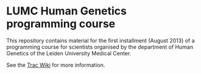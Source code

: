 LUMC Human Genetics programming course
======================================

This repository contains material for the first installment (August 2013) of
a programming course for scientists organised by the department of Human
Genetics of the Leiden University Medical Center.

See the [Trac Wiki](https://humgenprojects.lumc.nl/trac/programming-course)
for more information.
